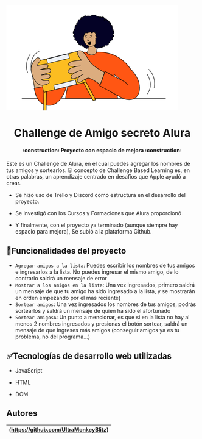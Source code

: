 
![imagen de juego amigo secreto](https://github.com/UltraMonkeyBlitz/challenge-amigo-secreto-alura/blob/main/assets/amigo-secreto.png)

<h1 align="center"> Challenge de Amigo secreto Alura </h1>

<h4 align="center">
:construction: Proyecto con espacio de mejora :construction:
</h4>

Este es un Challenge de Alura, en el cual puedes agregar los nombres de tus amigos y sortearlos. El concepto de Challenge Based Learning es, en otras palabras, un aprendizaje centrado en desafíos que Apple ayudó a crear. 

* Se hizo uso de Trello y Discord como estructura en el desarrollo del proyecto.

* Se investigó con los Cursos y Formaciones que Alura proporcionó

* Y finalmente, con el proyecto ya terminado (aunque siempre hay espacio para mejora), Se subió a la plataforma Github.

   
## :hammer:Funcionalidades del proyecto

- `Agregar amigos a la lista`: Puedes escribir los nombres de tus amigos e ingresarlos a la lista. No puedes ingresar el mismo amigo, de lo contrario saldrá un mensaje de error
- `Mostrar a los amigos en la lista`: Una vez ingresados, primero saldrá un mensaje de que tu amigo ha sido ingresado a la lista, y se mostrarán en orden empezando por el mas reciente}
- `Sortear amigos`: Una vez ingresados los nombres de tus amigos, podrás sortearlos y saldrá un mensaje de quien ha sido el afortunado
- `Sortear amigosA`: Un punto a mencionar, es que si en la lista no hay al menos 2 nombres ingresados y presionas el botón sortear, saldrá un mensaje de que ingreses más amigos (conseguir amigos ya es tu problema, no del programa...)
## ✅Tecnologías de desarrollo web utilizadas

* JavaScript
  
* HTML

* DOM


## Autores


| (https://github.com/UltraMonkeyBlitz) |
| :---: |
